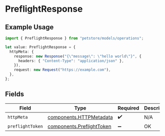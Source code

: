 # PreflightResponse

## Example Usage

```typescript
import { PreflightResponse } from "petstore/models/operations";

let value: PreflightResponse = {
  httpMeta: {
    response: new Response("{\"message\": \"hello world\"}", {
      headers: { "Content-Type": "application/json" },
    }),
    request: new Request("https://example.com"),
  },
};
```

## Fields

| Field                                                                  | Type                                                                   | Required                                                               | Description                                                            |
| ---------------------------------------------------------------------- | ---------------------------------------------------------------------- | ---------------------------------------------------------------------- | ---------------------------------------------------------------------- |
| `httpMeta`                                                             | [components.HTTPMetadata](../../models/components/httpmetadata.md)     | :heavy_check_mark:                                                     | N/A                                                                    |
| `preflightToken`                                                       | [components.PreflightToken](../../models/components/preflighttoken.md) | :heavy_minus_sign:                                                     | OK                                                                     |